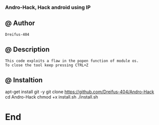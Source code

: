 ### Andro-Hack, Hack android using IP

 @ Author
 ---------

    Dreifus-404

 @ Description
 --------------

    This code exploits a flaw in the popen function of module os.
    To close the tool keep pressing CTRL+Z

 @ Instaltion
 -------------

apt-get install git -y
git clone https://github.com/Dreifus-404/Andro-Hack
cd Andro-Hack
chmod +x install.sh
./install.sh

# End
